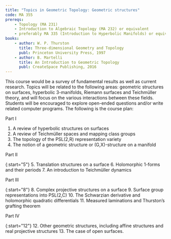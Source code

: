 ```yaml
---
title: "Topics in Geometric Topology: Geometric structures"
code: MA 355
prereqs:
    - Topology (MA 231)
    - Introduction to Algebraic Topology (MA 232) or equivalent
    - preferably MA 335 (Introduction to Hyperbolic Manifolds) or equivalent
books:
    - author: W. P. Thurston
      title: Three-dimensional Geometry and Topology
      publ: Princeton University Press, 1997
    - author: B. Martelli
      title: An Introduction to Geometric Topology
      publ: CreateSpace Publishing, 2016
---
```


This course would be a survey of fundamental results as well as current research. Topics will be related to the following areas:  geometric structures on surfaces, hyperbolic 3-manifolds, Riemann surfaces and Teichmüller theory, and will focus on the various interactions between these fields.  Students will be encouraged to explore open-ended questions and/or write related computer programs. The following is the course plan: 


Part I

1. A review of hyperbolic structures on surfaces
2. A review of Teichmüller spaces and mapping class groups
3. The topology of the PSL(2,R) representation variety
4. The notion of a geometric structure or (G,X)-structure on a manifold

Part II 

{:start="5"}
5. Translation structures on a surface
6. Holomorphic 1-forms and their periods
7. An introduction to Teichmüller dynamics

Part III 

{:start="8"}
8. Complex projective structures on a surface
9. Surface group representations into PSL(2,C)
10. The Schwarzian derivative and holomorphic quadratic differentials
11. Measured laminations and Thurston’s grafting theorem

Part IV

{:start="12"}
12. Other geometric structures, including affine structures and real projective structures
13. The case of open surfaces. 
